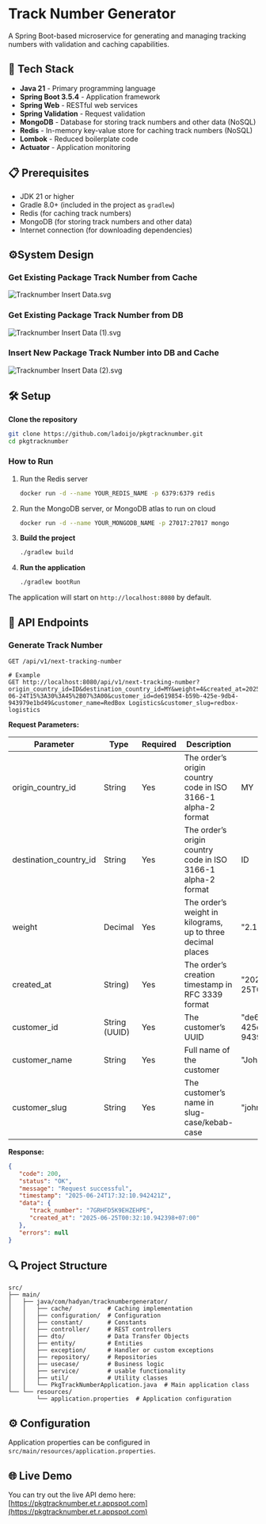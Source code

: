 # Track Number Generator

A Spring Boot-based microservice for generating and managing tracking numbers with validation and caching capabilities.

## 🚀 Tech Stack

- **Java 21** - Primary programming language
- **Spring Boot 3.5.4** - Application framework
- **Spring Web** - RESTful web services
- **Spring Validation** - Request validation
- **MongoDB** - Database for storing track numbers and other data (NoSQL)
- **Redis** - In-memory key-value store for caching track numbers (NoSQL)
- **Lombok** - Reduced boilerplate code
- **Actuator** - Application monitoring

## 📋 Prerequisites

- JDK 21 or higher
- Gradle 8.0+ (included in the project as `gradlew`)
- Redis (for caching track numbers)
- MongoDB (for storing track numbers and other data)
- Internet connection (for downloading dependencies)

## ⚙️System Design
### Get Existing Package Track Number from Cache
![Tracknumber Insert Data.svg](..%2F..%2F..%2F..%2FDownloads%2FTracknumber%20Insert%20Data.svg)

### Get Existing Package Track Number from DB
![Tracknumber Insert Data (1).svg](..%2F..%2F..%2F..%2FDownloads%2FTracknumber%20Insert%20Data%20%281%29.svg)

### Insert New Package Track Number into DB and Cache
![Tracknumber Insert Data (2).svg](..%2F..%2F..%2F..%2FDownloads%2FTracknumber%20Insert%20Data%20%282%29.svg)

## 🛠️ Setup

**Clone the repository**

   ```bash
   git clone https://github.com/ladoijo/pkgtracknumber.git
   cd pkgtracknumber
   ```

### How to Run

1. Run the Redis server
   ```bash
   docker run -d --name YOUR_REDIS_NAME -p 6379:6379 redis
   ```

2. Run the MongoDB server, or MongoDB atlas to run on cloud
   ```bash
   docker run -d --name YOUR_MONGODB_NAME -p 27017:27017 mongo
   ```

3. **Build the project**
   ```bash
   ./gradlew build
   ```

2. **Run the application**
   ```bash
   ./gradlew bootRun
   ```

The application will start on `http://localhost:8080` by default.

## 🚦 API Endpoints

### Generate Track Number

```
GET /api/v1/next-tracking-number

# Example
GET http://localhost:8080/api/v1/next-tracking-number?origin_country_id=ID&destination_country_id=MY&weight=4&created_at=2025-06-24T15%3A30%3A45%2B07%3A00&customer_id=de619854-b59b-425e-9db4-943979e1bd49&customer_name=RedBox Logistics&customer_slug=redbox-logistics
```

**Request Parameters:**

| Parameter              | Type          | Required | Description                                                  | Example                                |
|------------------------|---------------|----------|--------------------------------------------------------------|----------------------------------------|
| origin_country_id      | String        | Yes      | The order’s origin country code in ISO 3166-1 alpha-2 format | MY                                     |
| destination_country_id | String        | Yes      | The order’s origin country code in ISO 3166-1 alpha-2 format | ID                                     |
| weight                 | Decimal       | Yes      | The order’s weight in kilograms, up to three decimal places  | "2.123"                                |
| created_at             | String)       | Yes      | The order’s creation timestamp in RFC 3339 format            | "2024-06-25T01:20:30+07:00"            |
| customer_id            | String (UUID) | Yes      | The customer’s UUID                                          | "de619854-b59b-425e-9db4-943979e1bd49" |
| customer_name          | String        | Yes      | Full name of the customer                                    | "John Doe"                             |
| customer_slug          | String        | Yes      | The customer’s name in slug-case/kebab-case                  | "john-doe"                             |

**Response:**

```json
{
   "code": 200,
   "status": "OK",
   "message": "Request successful",
   "timestamp": "2025-06-24T17:32:10.942421Z",
   "data": {
      "track_number": "7GRHFD5K9EHZEHPE",
      "created_at": "2025-06-25T00:32:10.942398+07:00"
   },
   "errors": null
}
```

## 🔍 Project Structure

```
src/
├── main/
│   ├── java/com/hadyan/tracknumbergenerator/
│   │   ├── cache/          # Caching implementation
│   │   ├── configuration/  # Configuration
│   │   ├── constant/       # Constants
│   │   ├── controller/     # REST controllers
│   │   ├── dto/            # Data Transfer Objects
│   │   ├── entity/         # Entities
│   │   ├── exception/      # Handler or custom exceptions
│   │   ├── repository/     # Repositories
│   │   ├── usecase/        # Business logic
│   │   ├── service/        # usable functionality
│   │   ├── util/           # Utility classes
│   │   └── PkgTrackNumberApplication.java  # Main application class
└── └── resources/
        └── application.properties  # Application configuration
```

## ⚙️ Configuration

Application properties can be configured in `src/main/resources/application.properties`.

## 🌐 Live Demo

You can try out the live API demo here: [https://pkgtracknumber.et.r.appspot.com](https://pkgtracknumber.et.r.appspot.com)